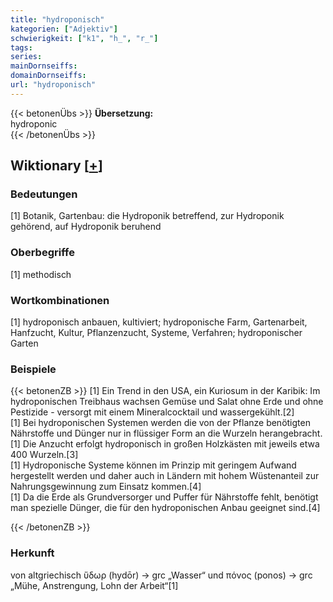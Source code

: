 ```yaml
---
title: "hydroponisch"
kategorien: ["Adjektiv"]
schwierigkeit: ["k1", "h_", "r_"]
tags:
series:
mainDornseiffs:
domainDornseiffs:
url: "hydroponisch"
---
```


{{< betonenÜbs >}}
**Übersetzung:**  
hydroponic  
{{< /betonenÜbs >}}

## Wiktionary [[+](https://de.wiktionary.org/wiki/hydroponisch)]

### Bedeutungen
[1] Botanik, Gartenbau: die Hydroponik betreffend, zur Hydroponik gehörend, auf Hydroponik beruhend  

### Oberbegriffe
[1] methodisch  

### Wortkombinationen
[1] hydroponisch anbauen, kultiviert; hydroponische Farm, Gartenarbeit, Hanfzucht, Kultur, Pflanzenzucht, Systeme, Verfahren; hydroponischer Garten  

### Beispiele
{{< betonenZB >}}
[1] Ein Trend in den USA, ein Kuriosum in der Karibik: Im hydroponischen Treibhaus wachsen Gemüse und Salat ohne Erde und ohne Pestizide - versorgt mit einem Mineralcocktail und wassergekühlt.[2]  
[1] Bei hydroponischen Systemen werden die von der Pflanze benötigten Nährstoffe und Dünger nur in flüssiger Form an die Wurzeln herangebracht.  
[1] Die Anzucht erfolgt hydroponisch in großen Holzkästen mit jeweils etwa 400 Wurzeln.[3]  
[1] Hydroponische Systeme können im Prinzip mit geringem Aufwand hergestellt werden und daher auch in Ländern mit hohem Wüstenanteil zur Nahrungsgewinnung zum Einsatz kommen.[4]  
[1] Da die Erde als Grundversorger und Puffer für Nährstoffe fehlt, benötigt man spezielle Dünger, die für den hydroponischen Anbau geeignet sind.[4]  

{{< /betonenZB >}}
### Herkunft
von altgriechisch ὕδωρ (hydōr) → grc „Wasser“ und πόνος (ponos) → grc „Mühe, Anstrengung, Lohn der Arbeit“[1]  


